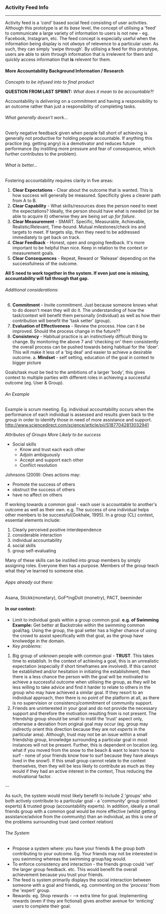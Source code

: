 ### Activity Feed Info
---

Activity feed is a *'card'* based social feed consisting of user activities. Although this prototype is at its *base* level, the concept of utilising a 'feed' to communicate a large variety of information to users is not new - eg. Facebook, Instagram, etc. The feed concept is especially useful when the information being display is not *always* of relevence to a particular user. As such, they can simply 'swipe through'. By utilising a feed for this prototype, users are able to skim through information that is irrelevent for them and quickly access information that **is** relevent for them.

#### More Accountability Background Information / Research
*Concepts to be infused into to final product*

**QUESTION FROM LAST SPRINT:** *What does it mean to be accountable?!*

Accountability is *delivering* on a commitment and having a responsibility to an outcome rather than just a responsibility of completing tasks.

###### What generally doesn't work...
Overly negative feedback given when people fall short of achieving is generally not productive for holding people accountable. If anything this practice (eg. getting angry) is a demotivator and reduces future performance (by instilling more pressure and fear of consequence, which further contributes to the problem).

###### What is better...
Fostering accountability requires clarity in five areas:
1. **Clear Expectations** - Clear about the outcome that is wanted. This is how success will generally be measured. Specificity gives a clearer path from A to B.
2. **Clear Capability** - What skills/resources does the person need to meet the expectations? Ideally, the person should have what is needed (or be able to acquire it) otherwise they are being *set up for failure*.
3. **Clear Measurement** - SMART. Specific, Measurable, Achievable, Realistic/Relevant, Time-bound. Mutual milestones/check ins and targets to meet. If targets slip, then they need to be addressed immediately to get back on track.
4. **Clear Feedback** - Honest, open and ongoing feedback. It's more important to be helpful than nice. Keep in relation to the context or measurement goals.
5. **Clear Consequences** - Repeat, Reward or 'Release' depending on the successfulness of the outcome.

**All 5 need to work together in the system. If even just one is missing, accountability will fall through that gap.**



###### Additional considerations:
6. **Commitment** - Invite commitment. Just because someone knows what to do doesn't mean they will do it. The understanding of how the task/context will benefit them personally (individual) as well as how their contribution will benefit the 'task setter' (group).
7. **Evaluation of Effectiveness** - Review the process. How can it be improved. Should the process change in the future??
8. **Consistency** - Habitual practice is an instinctively difficult thing to change. By monitoring the above 7 and 'checking on' them consistently the overall process can be pushed towards being habitual for the 'doer'. This will make it less of a 'big deal' and easier to achieve a desirable outcome.
    a. **Mindset** - self setting, education of the goal in context to bigger picture

Goals/task must be tied to the ambitions of a larger 'body', this gives context to multiple parties with different roles in achieving a successful outcome (eg. User & Group).

###### An Example
Example is scrum meeting. Eg. individual accountability occurs when the performance of each individual is assessed and results given back to the group in order to identify those in need of more assistance and support.
http://www.sciencedirect.com/science/article/pii/S1877042813032941

*Attributes of Groups More Likely to be success*
- Social skills
    - Know and trust each each other
    - Adjoin ambiguously
    - Accept and support each other
    - Conflict resolution

Johnsons (2009): Ones actions may:
- Promote the success of others
- obstruct the success of others
- have no affect on others

If working towards a common goal - each user is accountable to another's outcome as well as their own. e.g. The success of one individual helps other members to be successful(Gokhale, 1995).
In a group (CL) context, essential elements include:
1. Clearly perceived positive interdependence
2. considerable interaction
3. individual accountability
4. social skills
5. group self-evaluating

Many of these skills can be instilled into group members by simply assigning roles. Everyone then has a purpose. 
Members of the group teach what they've learned to someone else.


###### Apps already out there:
Asana, Stickk(monetary), GoF*ingDoIt (monetry), PACT, beeminder


#### In our context:
- Limit to individual goals within a group common goal. 
**e.g. of Swimming Example:** Get better at Backstroke within the swimming common goal/tag. Using the group, the goal setter has a higher chance of using the crowd to assist specifically with that goal, as the group have knolwedge in the domain.
- *Key problems*:
1. Big group of unknown people with common goal - **TRUST**. This takes time to establish. In the context of achieving a goal, this is an unrealistic expectation (especially if short timeframes are involved). If this cannot be established and/or hesitation in initiating the establishment, then there is a less chance the person with the goal will be motivated to achieve a successful outcome when utilising the group, as they will be less willing to take advice and find it harder to relate to others in the group who may have achieved a similar goal. If they resort to an individual approach, then there is no point of the platform at all, as there is no supervision or consistency/commitment of community support.
2. Friends are uninterested in your goal and do not provide the necessary support and therefore the motivation resulting from is not present. The friendship group should be small to instill the 'trust' aspect only, otherwise a deviation from original goal may occur (eg. group may indirectly orient this direction because they are not *experts* in the particular area). Although, trust may not be an issue within a small friendship group, knowledge surrounding a particular goal in most instances will not be present. Further, this is dependent on location (eg. what if you moved from the snow to the beach & want to learn how to surf - none of your friends know how to surf because they have always lived in the snow!). If this small group cannot relate to the context themselves, then they will be less likely to contribute as much as they would if they had an active interest in the context, Thus reducing the motivational factor.

--

As such, the system would most likely benefit to include 2 'groups' who both actively contribute to a particular goal - a 'community' group (context experts) & trusted group (accountability experts). In addition, ideally a small friends group with a common goal would be more effective (whilst getting assistance/advice from the community) than an individual, as this is one of the problems surrounding trust (and context relation)

###### The System
- Propose a system where: you have your friends & the group both contributing to your outcome. Eg. Your friends may not be interested in you swimming whereas the swimming group/tag would.
- To enforce consistency and interaction - the friends group could 'vet' the larger group feedback. etc. This would benefit the overall achievement because you trust your friends.
- The feed is system primarily displays the social interaction between someone with a goal and friends, eg. commenting on the *'process'* from the 'expert' group. 
- Rewards: eg. Shop rewards - --> extra time for goal. Implementing rewards (even if they are fictional) gives another avenue for 'enticing' users to complete their goal.
